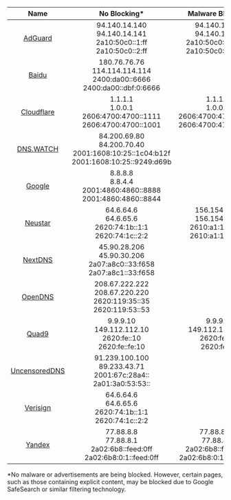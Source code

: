 | Name | No Blocking* | Malware Blocking | Family Friently |
|:----:|:-----------:|:----------------:|:---------------:|
| <a href="https://adguard-dns.io/">AdGuard</a> | 94.140.14.140 <br /> 94.140.14.141 <br /> 2a10:50c0::1:ff <br /> 2a10:50c0::2:ff | 94.140.14.15 <br /> 94.140.15.16 <br /> 2a10:50c0::bad1:ff <br /> 2a10:50c0::bad2:ff | 94.140.14.14 <br /> 94.140.15.15 <br /> 2a10:50c0::ad1:ff <br /> 2a10:50c0::ad2:ff |
| <a href="https://dudns.baidu.com/">Baidu</a> | 180.76.76.76 <br /> 114.114.114.114 <br /> 2400:da00::6666 <br /> 2400:da00::dbf:0:6666 | | |
| <a href="https://1.1.1.1/">Cloudflare</a> | 1.1.1.1 <br /> 1.0.0.1 <br /> 2606:4700:4700::1111 <br /> 2606:4700:4700::1001 | 1.1.1.2 <br /> 1.0.0.2 <br /> 2606:4700:4700::1112 <br /> 2606:4700:4700::1002 | 1.1.1.3 <br /> 1.0.0.3 <br /> 2606:4700:4700::1113 <br /> 2606:4700:4700::1003 |
| <a href="https://dns.watch/">DNS.WATCH</a> | 84.200.69.80 <br /> 84.200.70.40 <br /> 2001:1608:10:25::1c04:b12f <br /> 2001:1608:10:25::9249:d69b |
| <a href="https://developers.google.com/speed/public-dns">Google</a> | 8.8.8.8 <br /> 8.8.4.4 <br /> 2001:4860:4860::8888 <br /> 2001:4860:4860::8844 |
| <a href="https://www.publicdns.neustar/">Neustar</a> | 64.6.64.6 <br /> 64.6.65.6 <br /> 2620:74:1b::1:1 <br /> 2620:74:1c::2:2 | 156.154.70.2 <br /> 156.154.71.2 <br /> 2610:a1:1018::2 <br /> 2610:a1:1019::2 | 156.154.70.3 <br /> 156.154.71.3 <br /> 2610:a1:1018::3 <br /> 2610:a1:1019::3 |
| <a href="https://nextdns.io">NextDNS</a> | 45.90.28.206 <br /> 45.90.30.206 <br /> 2a07:a8c0::33:f658 <br /> 2a07:a8c1::33:f658 |
| <a href="https://www.opendns.com/">OpenDNS</a> | 208.67.222.222 <br /> 208.67.220.220 <br /> 2620:119:35::35 <br /> 2620:119:53::53 |
| <a href="https://www.quad9.net/">Quad9</a> | 9.9.9.10 <br /> 149.112.112.10 <br /> 2620:fe::10 <br /> 2620:fe::fe:10 |9.9.9.9 <br /> 149.112.112.112 <br /> 2620:fe::fe <br /> 2620:fe::9 | 9.9.9.11 <br /> 149.112.112.11 <br /> 2620:fe::11 <br /> 2620:fe::fe:11 |
| <a href="https://blog.uncensoreddns.org/">UncensoredDNS</a> | 91.239.100.100 <br /> 89.233.43.71 <br /> 2001:67c:28a4:: <br /> 2a01:3a0:53:53:: |
| <a href="https://www.verisign.com/">Verisign</a> | 64.6.64.6 <br /> 64.6.65.6 <br /> 2620:74:1b::1:1 <br /> 2620:74:1c::2:2 |
| <a href="https://dns.yandex.com/">Yandex</a> | 77.88.8.8 <br /> 77.88.8.1 <br /> 2a02:6b8::feed:0ff <br /> 2a02:6b8:0:1::feed:0ff | 77.88.8.88 <br /> 77.88.8.2 <br /> 2a02:6b8::feed:bad  <br /> 2a02:6b8:0:1::feed:bad | 77.88.8.7 <br /> 77.88.8.3 <br /> 2a02:6b8::feed:a11 <br /> 2a02:6b8:0:1::feed:a11 |

*No malware or advertisements are being blocked. However, certain pages, such as those containing explicit content, may be blocked due to Google SafeSearch or similar filtering technology.

